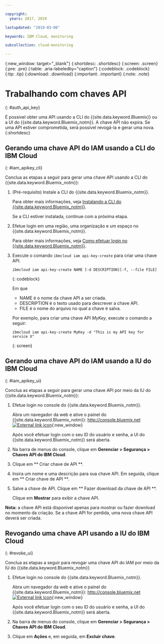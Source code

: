 ```yaml
---

copyright:
  years: 2017, 2019

lastupdated: "2019-03-06"

keywords: IBM Cloud, monitoring

subcollection: cloud-monitoring

---
```


{:new_window: target="_blank"}
{:shortdesc: .shortdesc}
{:screen: .screen}
{:pre: .pre}
{:table: .aria-labeledby="caption"}
{:codeblock: .codeblock}
{:tip: .tip}
{:download: .download}
{:important: .important}
{:note: .note}


# Trabalhando com chaves API
{: #auth_api_key}

É possível obter uma API usando a CLI do {{site.data.keyword.Bluemix}} ou a UI do {{site.data.keyword.Bluemix_notm}}. A chave API não expira. Se uma API estiver comprometida, será possível revogá-la e gerar uma nova.
{:shortdesc}

## Gerando uma chave API do IAM usando a CLI do IBM Cloud
{: #iam_apikey_cli}

Conclua as etapas a seguir para gerar uma chave API usando a CLI do {{site.data.keyword.Bluemix_notm}}:

1. (Pré-requisito) Instale a CLI do {{site.data.keyword.Bluemix_notm}}.

   Para obter mais informações, veja [Instalando a CLI do {{site.data.keyword.Bluemix_notm}}](/docs/services/cloud-monitoring/qa/cli_qa.html#cli_qa).
   
   Se a CLI estiver instalada, continue com a próxima etapa.
	
2. Efetue login em uma região, uma organização e um espaço no {{site.data.keyword.Bluemix_notm}}. 

    Para obter mais informações, veja [Como efetuar login no {{site.data.keyword.Bluemix_notm}}](/docs/services/cloud-monitoring/qa/cli_qa.html#login).
 
3. Execute o comando `ibmcloud iam api-key-create` para criar uma chave API.

    ```
    ibmcloud iam api-key-create NAME [-d DESCRIPTION][-f, --file FILE]
	```
	{: codeblock} 
	
	Em que
	
	* NAME é o nome da chave API a ser criada.
	* DESCRIPTION é o texto usado para descrever a chave API.
	* FILE é o nome do arquivo no qual a chave é salva.
	
    Por exemplo, para criar uma chave API *MyKey*, execute o comando a seguir:
	
	```
	ibmcloud iam api-key-create MyKey -d "This is my API key for service X" 
	```
	{: screen}
	
	
	
	
## Gerando uma chave API do IAM usando a IU do IBM Cloud
{: #iam_apikey_ui}

Conclua as etapas a seguir para gerar uma chave API por meio da IU do {{site.data.keyword.Bluemix_notm}}:

1. Efetue login no console do {{site.data.keyword.Bluemix_notm}}.

    Abra um navegador da web e ative o painel do {{site.data.keyword.Bluemix_notm}}: [http://console.bluemix.net ![External link icon](../../../icons/launch-glyph.svg "External link icon")](http://bluemix.net){:new_window}
	
	Após você efetuar login com o seu ID do usuário e senha, a UI do {{site.data.keyword.Bluemix_notm}} será aberta.

2. Na barra de menus do console, clique em **Gerenciar > Segurança > Chaves API do IBM Cloud**.

3. Clique em  ** Criar chave de API **.

4. Insira um nome e uma descrição para sua chave API. Em seguida, clique em  ** Criar chave de API **.

5. Salve a chave de API. Clique em  ** Fazer download da chave de API **.

    Clique em **Mostrar** para exibir a chave API.  

**Nota:** a chave API está disponível apenas para mostrar ou fazer download no momento da criação. Se a chave API for perdida, uma nova chave API deverá ser criada.  


	
## Revogando uma chave API usando a IU do IBM Cloud
{: #revoke_ui}
	
Conclua as etapas a seguir para revogar uma chave API do IAM por meio da IU do {{site.data.keyword.Bluemix_notm}}

1. Efetue login no console do {{site.data.keyword.Bluemix_notm}}.

    Abra um navegador da web e ative o painel do {{site.data.keyword.Bluemix_notm}}: [http://console.bluemix.net ![External link icon](../../../icons/launch-glyph.svg "External link icon")](http://bluemix.net){:new_window}
	
	Após você efetuar login com o seu ID do usuário e senha, a UI do {{site.data.keyword.Bluemix_notm}} será aberta.

2. Na barra de menus do console, clique em **Gerenciar > Segurança > Chaves API do IBM Cloud**.

3. Clique em **Ações** e, em seguida, em **Excluir chave**.





	

	
	
	
	
	
	
